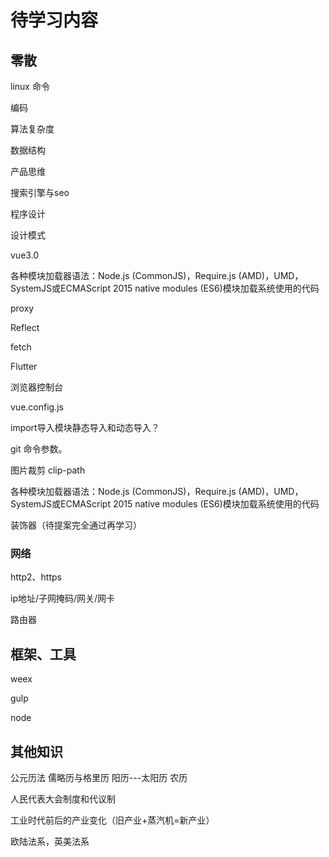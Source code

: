 # 待学习内容

## 零散

linux 命令

编码

算法复杂度

数据结构

产品思维

搜索引擎与seo

程序设计

设计模式

vue3.0

各种模块加载器语法：Node.js (CommonJS)，Require.js (AMD)，UMD，SystemJS或ECMAScript 2015 native modules (ES6)模块加载系统使用的代码

proxy

Reflect

fetch

Flutter

浏览器控制台

vue.config.js

import导入模块静态导入和动态导入？

git 命令参数。

图片裁剪	clip-path

各种模块加载器语法：Node.js (CommonJS)，Require.js (AMD)，UMD，SystemJS或ECMAScript 2015 native modules (ES6)模块加载系统使用的代码

装饰器（待提案完全通过再学习）
### 网络

http2、https

ip地址/子网掩码/网关/网卡

路由器

## 框架、工具
weex

gulp

node
## 其他知识

公元历法
  儒略历与格里历
  阳历---太阳历
  农历

人民代表大会制度和代议制

工业时代前后的产业变化（旧产业+蒸汽机=新产业）

欧陆法系，英美法系